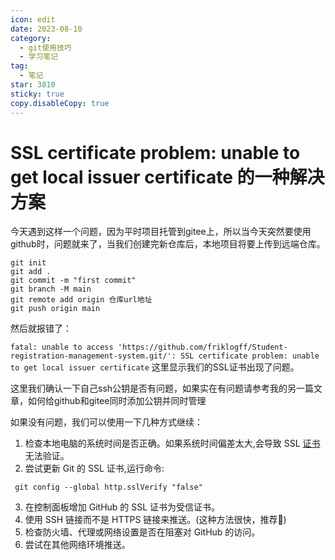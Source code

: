 ```yaml
---
icon: edit
date: 2023-08-10
category:
  - git使用技巧
  - 学习笔记
tag:
  - 笔记
star: 3810
sticky: true
copy.disableCopy: true
---
```


# SSL certificate problem: unable to get local issuer certificate 的一种解决方案

今天遇到这样一个问题，因为平时项目托管到gitee上，所以当今天突然要使用github时，问题就来了，当我们创建完新仓库后，本地项目将要上传到远端仓库。

```shell
git init
git add .
git commit -m "first commit"
git branch -M main
git remote add origin 仓库url地址
git push origin main
```

然后就报错了：

`fatal: unable to access 'https://github.com/friklogff/Student-registration-management-system.git/': SSL certificate problem: unable to get local issuer certificate`
这里显示我们的SSL证书出现了问题。

这里我们确认一下自己ssh公钥是否有问题，如果实在有问题请参考我的另一篇文章，如何给github和gitee同时添加公钥并同时管理

如果没有问题，我们可以使用一下几种方式继续：

1. 检查本地电脑的系统时间是否正确。如果系统时间偏差太大,会导致 SSL [证书](https://so.csdn.net/so/search?q=证书&spm=1001.2101.3001.7020)无法验证。
2. 尝试更新 Git 的 SSL 证书,运行命令:
  ```shell
   git config --global http.sslVerify "false"
  ```
3. 在控制面板增加 GitHub 的 SSL 证书为受信证书。
4. 使用 SSH 链接而不是 HTTPS 链接来推送。(这种方法很快，推荐🤙)
5. 检查防火墙、代理或网络设置是否在阻塞对 GitHub 的访问。
6. 尝试在其他网络环境推送。





